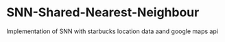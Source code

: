 # SNN-Shared-Nearest-Neighbour
Implementation of SNN with starbucks location data aand google maps api
